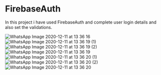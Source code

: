 # FirebaseAuth
In this project i have used FirebaseAuth and complete user login details and also set the validations.

![WhatsApp Image 2020-12-11 at 13 36 16](https://user-images.githubusercontent.com/45679427/101881868-0f817e80-3bbb-11eb-9b0d-81675c40ddc4.jpeg)![WhatsApp Image 2020-12-11 at 13 36 19 (1)](https://user-images.githubusercontent.com/45679427/101881907-2031f480-3bbb-11eb-9d32-1b7fab6e9c65.jpeg) ![WhatsApp Image 2020-12-11 at 13 36 19 (2)](https://user-images.githubusercontent.com/45679427/101885767-9127db00-3bc0-11eb-9dad-30ded18d0451.jpeg)
![WhatsApp Image 2020-12-11 at 13 36 19](https://user-images.githubusercontent.com/45679427/101882029-4a83b200-3bbb-11eb-99a2-8399cf5a9ac1.jpeg)![WhatsApp Image 2020-12-11 at 13 36 20 (1)](https://user-images.githubusercontent.com/45679427/101882038-4f486600-3bbb-11eb-9bb9-c3b3bedbc5a5.jpeg)![WhatsApp Image 2020-12-11 at 13 36 20 (2)](https://user-images.githubusercontent.com/45679427/101882063-57080a80-3bbb-11eb-8292-7f34ae5755e2.jpeg)![WhatsApp Image 2020-12-11 at 13 36 20](https://user-images.githubusercontent.com/45679427/101885610-5a51c500-3bc0-11eb-8140-f0b1b8fdd0b2.jpeg)





